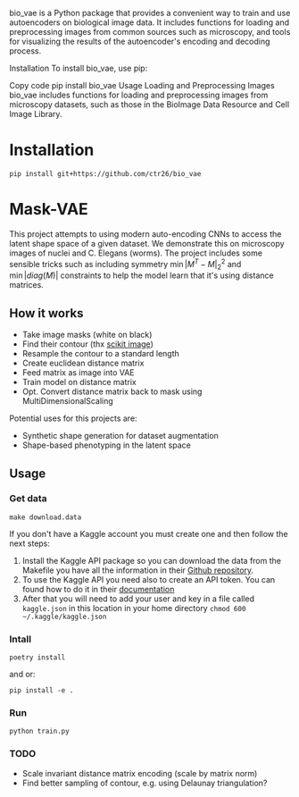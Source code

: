 bio_vae is a Python package that provides a convenient way to train and use autoencoders on biological image data. It includes functions for loading and preprocessing images from common sources such as microscopy, and tools for visualizing the results of the autoencoder's encoding and decoding process.

Installation
To install bio_vae, use pip:

Copy code
pip install bio_vae
Usage
Loading and Preprocessing Images
bio_vae includes functions for loading and preprocessing images from microscopy datasets, such as those in the BioImage Data Resource and Cell Image Library.

# Installation

    pip install git+https://github.com/ctr26/bio_vae
    
   

# Mask-VAE

This project attempts to using modern auto-encoding CNNs to access the latent shape space of a given dataset.
We demonstrate this on microscopy images of nuclei and C. Elegans (worms).
The project includes some sensible tricks such as including symmetry $\min|M^T - M|_2^2$ and $\min|diag(M)|$ constraints to help the model learn that it's using distance matrices.

## How it works

- Take image masks (white on black)
- Find their contour (thx [scikit image]((https://scikit-image.org/docs/dev/api/skimage.measure.html#skimage.measure.find_contours)))
- Resample the contour to a standard length
- Create euclidean distance matrix
- Feed matrix as image into VAE
- Train model on distance matrix
- Opt. Convert distance matrix back to mask using MultiDimensionalScaling

Potential uses for this projects are:

- Synthetic shape generation for dataset augmentation
- Shape-based phenotyping in the latent space

## Usage

### Get data

    make download.data

If you don't have a Kaggle account you must create one and then follow the next steps:
1. Install the Kaggle API package so you can download the data from the Makefile you have all the information in their [Github repository](https://github.com/Kaggle/kaggle-api).
2. To use the Kaggle API you need also to create an API token. You can found how to do it in their [documentation](https://github.com/Kaggle/kaggle-api#api-credentials)
3. After that you will need to add your user and key in a file called `kaggle.json` in this location in your home directory `chmod 600 ~/.kaggle/kaggle.json`

### Intall

    poetry install

and or:

    pip install -e .

### Run

    python train.py

### TODO

- Scale invariant distance matrix encoding (scale by matrix norm)
- Find better sampling of contour, e.g. using Delaunay triangulation?
